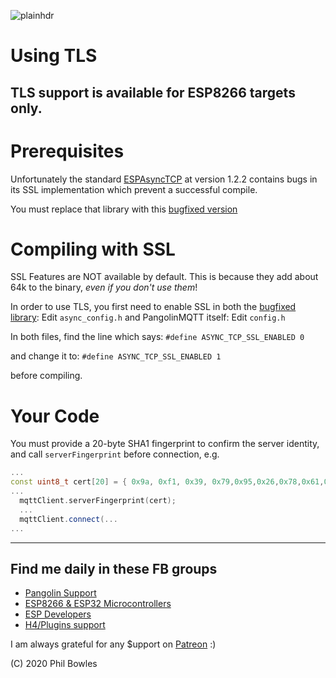 ![plainhdr](../assets/pangoplain.jpg)
# Using TLS

## TLS support is available for ESP8266 targets only.

# Prerequisites

Unfortunately the standard [ESPAsyncTCP](https://github.com/me-no-dev/ESPAsyncTCP) at version 1.2.2 contains bugs in its SSL implementation which prevent a successful compile.

You must replace that library with this [bugfixed version](https://github.com/philbowles/ESPAsyncTCP)

# Compiling with SSL

SSL Features are NOT available by default. This is because they add about 64k to the binary, *even if you don't use them*! 

In order to use TLS, you first need to enable SSL in both the [bugfixed library](https://github.com/philbowles/ESPAsyncTCP): Edit `async_config.h` 
and PangolinMQTT itself: Edit `config.h`

In both files, find the line which says:
`#define ASYNC_TCP_SSL_ENABLED 0`

and change it to:
`#define ASYNC_TCP_SSL_ENABLED 1`

before compiling.

# Your Code

You must provide a 20-byte SHA1 fingerprint to confirm the server identity, and call `serverFingerprint` before connection, e.g.

```cpp
...
const uint8_t cert[20] = { 0x9a, 0xf1, 0x39, 0x79,0x95,0x26,0x78,0x61,0xad,0x1d,0xb1,0xa5,0x97,0xba,0x65,0x8c,0x20,0x5a,0x9c,0xfa };
...
  mqttClient.serverFingerprint(cert);
  ...
  mqttClient.connect(...
...
```

---

## Find me daily in these FB groups

* [Pangolin Support](https://www.facebook.com/groups/pangolinmqtt/)
* [ESP8266 & ESP32 Microcontrollers](https://www.facebook.com/groups/2125820374390340/)
* [ESP Developers](https://www.facebook.com/groups/ESP8266/)
* [H4/Plugins support](https://www.facebook.com/groups/h4plugins)

I am always grateful for any $upport on [Patreon](https://www.patreon.com/esparto) :)


(C) 2020 Phil Bowles

